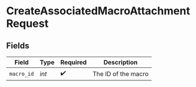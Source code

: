 # CreateAssociatedMacroAttachmentRequest


## Fields

| Field               | Type                | Required            | Description         |
| ------------------- | ------------------- | ------------------- | ------------------- |
| `macro_id`          | *int*               | :heavy_check_mark:  | The ID of the macro |
